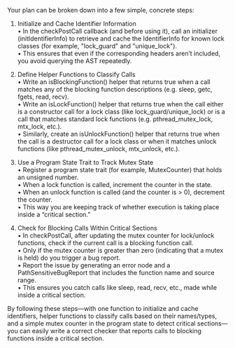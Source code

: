 Your plan can be broken down into a few simple, concrete steps:

1. Initialize and Cache Identifier Information  
   • In the checkPostCall callback (and before using it), call an initializer (initIdentifierInfo) to retrieve and cache the IdentifierInfo for known lock classes (for example, "lock_guard" and "unique_lock").  
   • This ensures that even if the corresponding headers aren’t included, you avoid querying the AST repeatedly.

2. Define Helper Functions to Classify Calls  
   • Write an isBlockingFunction() helper that returns true when a call matches any of the blocking function descriptions (e.g. sleep, getc, fgets, read, recv).  
   • Write an isLockFunction() helper that returns true when the call either is a constructor call for a lock class (like lock_guard/unique_lock) or is a call that matches standard lock functions (e.g. pthread_mutex_lock, mtx_lock, etc.).  
   • Similarly, create an isUnlockFunction() helper that returns true when the call is a destructor call for a lock class or when it matches unlock functions (like pthread_mutex_unlock, mtx_unlock, etc.).

3. Use a Program State Trait to Track Mutex State  
   • Register a program state trait (for example, MutexCounter) that holds an unsigned number.  
   • When a lock function is called, increment the counter in the state.  
   • When an unlock function is called (and the counter is > 0), decrement the counter.  
   • This way you are keeping track of whether execution is taking place inside a “critical section.”

4. Check for Blocking Calls Within Critical Sections  
   • In checkPostCall, after updating the mutex counter for lock/unlock functions, check if the current call is a blocking function call.  
   • Only if the mutex counter is greater than zero (indicating that a mutex is held) do you trigger a bug report.  
   • Report the issue by generating an error node and a PathSensitiveBugReport that includes the function name and source range.  
   • This ensures you catch calls like sleep, read, recv, etc., made while inside a critical section.

By following these steps—with one function to initialize and cache identifiers, helper functions to classify calls based on their names/types, and a simple mutex counter in the program state to detect critical sections—you can easily write a correct checker that reports calls to blocking functions inside a critical section.